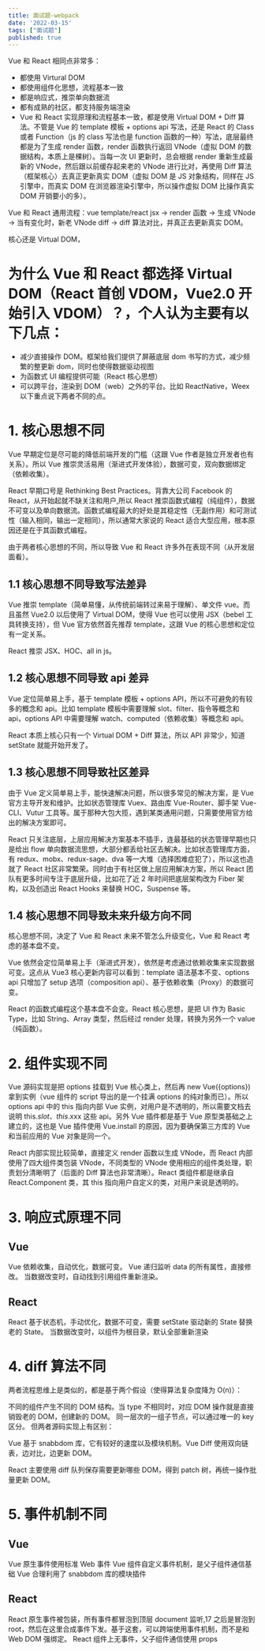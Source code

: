 ```yaml
---
title: 面试题-webpack
date: '2022-03-15'
tags: ["面试题"]
published: true
---
```


Vue 和 React 相同点非常多：

+ 都使用 Virtural DOM
+ 都使用组件化思想，流程基本一致
+ 都是响应式，推崇单向数据流
+ 都有成熟的社区，都支持服务端渲染
+ Vue 和 React 实现原理和流程基本一致，都是使用 Virtual DOM + Diff 算法。不管是 Vue 的 template 模板 + options api 写法，还是 React 的 Class 或者 Function（js 的 class 写法也是 function 函数的一种）写法，底层最终都是为了生成 render 函数，render 函数执行返回 VNode（虚拟 DOM 的数据结构，本质上是棵树）。当每一次 UI 更新时，总会根据 render 重新生成最新的 VNode，然后跟以前缓存起来老的 VNode 进行比对，再使用 Diff 算法（框架核心）去真正更新真实 DOM（虚拟 DOM 是 JS 对象结构，同样在 JS 引擎中，而真实 DOM 在浏览器渲染引擎中，所以操作虚拟 DOM 比操作真实 DOM 开销要小的多）。

Vue 和 React 通用流程：vue template/react jsx -> render 函数 -> 生成 VNode -> 当有变化时，新老 VNode diff -> diff 算法对比，并真正去更新真实 DOM。

核心还是 Virtual DOM，
# 为什么 Vue 和 React 都选择 Virtual DOM（React 首创 VDOM，Vue2.0 开始引入 VDOM）？，个人认为主要有以下几点：

+ 减少直接操作 DOM。框架给我们提供了屏蔽底层 dom 书写的方式，减少频繁的整更新 dom，同时也使得数据驱动视图
+ 为函数式 UI 编程提供可能（React 核心思想）
+ 可以跨平台，渲染到 DOM（web）之外的平台。比如 ReactNative，Weex
以下重点说下两者不同的点。

# 1. 核心思想不同
Vue 早期定位是尽可能的降低前端开发的门槛（这跟 Vue 作者是独立开发者也有关系）。所以 Vue 推崇灵活易用（渐进式开发体验），数据可变，双向数据绑定（依赖收集）。

React 早期口号是 Rethinking Best Practices。背靠大公司 Facebook 的 React，从开始起就不缺关注和用户,所以 React 推崇函数式编程（纯组件），数据不可变以及单向数据流。函数式编程最大的好处是其稳定性（无副作用）和可测试性（输入相同，输出一定相同），所以通常大家说的 React 适合大型应用，根本原因还是在于其函数式编程。

由于两者核心思想的不同，所以导致 Vue 和 React 许多外在表现不同（从开发层面看）。

## 1.1 核心思想不同导致写法差异
Vue 推崇 template（简单易懂，从传统前端转过来易于理解）、单文件 vue。而且虽然 Vue2.0 以后使用了 Virtual DOM，使得 Vue 也可以使用 JSX（bebel 工具转换支持），但 Vue 官方依然首先推荐 template，这跟 Vue 的核心思想和定位有一定关系。

React 推崇 JSX、HOC、all in js。

## 1.2 核心思想不同导致 api 差异
Vue 定位简单易上手，基于 template 模板 + options API，所以不可避免的有较多的概念和 api。比如 template 模板中需要理解 slot、filter、指令等概念和 api，options API 中需要理解 watch、computed（依赖收集）等概念和 api。

React 本质上核心只有一个 Virtual DOM + Diff 算法，所以 API 非常少，知道 setState 就能开始开发了。

## 1.3 核心思想不同导致社区差异
由于 Vue 定义简单易上手，能快速解决问题，所以很多常见的解决方案，是 Vue 官方主导开发和维护。比如状态管理库 Vuex、路由库 Vue-Router、脚手架 Vue-CLI、Vutur 工具等。属于那种大包大揽，遇到某类通用问题，只需要使用官方给出的解决方案即可。

React 只关注底层，上层应用解决方案基本不插手，连最基础的状态管理早期也只是给出 flow 单向数据流思想，大部分都丢给社区去解决。比如状态管理库方面，有 redux、mobx、redux-sage、dva 等一大堆（选择困难症犯了），所以这也造就了 React 社区非常繁荣。同时由于有社区做上层应用解决方案，所以 React 团队有更多时间专注于底层升级，比如花了近 2 年时间把底层架构改为 Fiber 架构，以及创造出 React Hooks 来替换 HOC，Suspense 等。

## 1.4 核心思想不同导致未来升级方向不同
核心思想不同，决定了 Vue 和 React 未来不管怎么升级变化，Vue 和 React 考虑的基本盘不变。

Vue 依然会定位简单易上手（渐进式开发），依然是考虑通过依赖收集来实现数据可变。这点从 Vue3 核心更新内容可以看到：template 语法基本不变、options api 只增加了 setup 选项（composition api）、基于依赖收集（Proxy）的数据可变。

React 的函数式编程这个基本盘不会变。React 核心思想，是把 UI 作为 Basic Type，比如 String、Array 类型，然后经过 render 处理，转换为另外一个 value（纯函数）。

# 2. 组件实现不同
Vue 源码实现是把 options 挂载到 Vue 核心类上，然后再 new Vue({options}) 拿到实例（vue 组件的 script 导出的是一个挂满 options 的纯对象而已）。所以 options api 中的 this 指向内部 Vue 实例，对用户是不透明的，所以需要文档去说明 this.$slot、this.$xxx 这些 api。另外 Vue 插件都是基于 Vue 原型类基础之上建立的，这也是 Vue 插件使用 Vue.install 的原因，因为要确保第三方库的 Vue 和当前应用的 Vue 对象是同一个。

React 内部实现比较简单，直接定义 render 函数以生成 VNode，而 React 内部使用了四大组件类包装 VNode，不同类型的 VNode 使用相应的组件类处理，职责划分清晰明了（后面的 Diff 算法也非常清晰）。React 类组件都是继承自 React.Component 类，其 this 指向用户自定义的类，对用户来说是透明的。


# 3. 响应式原理不同

## Vue

Vue 依赖收集，自动优化，数据可变。
Vue 递归监听 data 的所有属性，直接修改。
当数据改变时，自动找到引用组件重新渲染。
## React

React 基于状态机，手动优化，数据不可变，需要 setState 驱动新的 State 替换老的 State。
当数据改变时，以组件为根目录，默认全部重新渲染
# 4. diff 算法不同
两者流程思维上是类似的，都是基于两个假设（使得算法复杂度降为 O(n)）：

不同的组件产生不同的 DOM 结构。当 type 不相同时，对应 DOM 操作就是直接销毁老的 DOM，创建新的 DOM。
同一层次的一组子节点，可以通过唯一的 key 区分。
但两者源码实现上有区别：

Vue 基于 snabbdom 库，它有较好的速度以及模块机制。Vue Diff 使用双向链表，边对比，边更新 DOM。

React 主要使用 diff 队列保存需要更新哪些 DOM，得到 patch 树，再统一操作批量更新 DOM。


# 5. 事件机制不同
## Vue

Vue 原生事件使用标准 Web 事件
Vue 组件自定义事件机制，是父子组件通信基础
Vue 合理利用了 snabbdom 库的模块插件
## React

React 原生事件被包装，所有事件都冒泡到顶层 document 监听,17 之后是冒泡到 root，然后在这里合成事件下发。基于这套，可以跨端使用事件机制，而不是和 Web DOM 强绑定。
React 组件上无事件，父子组件通信使用 props